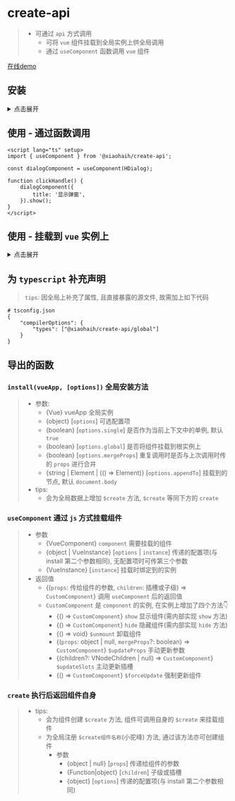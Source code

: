 # create-api

> -   可通过 `api` 方式调用
>     -   可将 `vue` 组件挂载到全局实例上供全局调用
>     -   通过 `useComponent` 函数调用 `vue` 组件

[在线demo](https://xiaohaih.github.io/create/)

## 安装

<details>
<summary>点击展开</summary>

> #### 基于 `npm`
>
> `pnpm`
>
> ```bash
> pnpm i -S @xiaohaih/create-api
> ```
>
> `npm`
>
> ```bash
> npm install @xiaohaih/create-api
> ```
>
> `yarn`
>
> ```bash
> yarn add @xiaohaih/create-api
> ```

> #### 基于 `cdn`
>
> ```html
> <script src="https://unpkg.com/@xiaohaih/create-api/dist/index.umd.cjs"></script>
> ```

</details>

## 使用 - 通过函数调用

```vue
<script lang="ts" setup>
import { useComponent } from '@xiaohaih/create-api';

const dialogComponent = useComponent(HDialog);

function clickHandle() {
    dialogComponent({
        title: '显示弹窗',
    }).show();
}
</script>
```

## 使用 - 挂载到 `vue` 实例上

<details>
<summary>点击展开</summary>

> `main.ts`

```js
import { createApp } from 'vue';
import { install } from '@xiaohaih/create-api';

const app = createApp(App);
app.use(install);
```

> `a.vue`

```js
import { create } from '@xiaohaih/create-api';
import Dialog from './components/dialog.vue';

// 直接挂载弹窗
create(Dialog);
// 或者通过实例挂载弹窗
// getCurrentInstance()?.proxy?.$create(Lump);

// 在 js 中调用, 默认不具备响应式
// 如要支持响应式, props 应为 ref 或 reactive
Dialog.$create({
    title: 'test',
    content: '内容',
}).show();

// 在 vue 组件中可以通过 getCurrentInstance 调用
getCurrentInstance()?.proxy?.$createDialog({
    title: 'test',
    content: '内容',
}).show();
```

> `src/types/create.d.ts`

```js
// 为全局组件补充声明
import type { CreateFn } from '@xiaohaih/create-api';
import type Dialog from '@/components/dialog.vue';

declare module 'vue' {
    interface ComponentCustomProperties {
        $createDialog: CreateFn<typeof Dialog>;
    }
}
```

</details>

## 为 `typescript` 补充声明

> `tips`: 因全局上补充了属性, 且直接暴露的源文件, 故需加上如下代码

```
# tsconfig.json
{
    "compilerOptions": {
        "types": ["@xiaohaih/create-api/global"]
    }
}
```

## 导出的函数

### `install(vueApp, [options])` 全局安装方法

> -   参数:
>     -   {Vue} vueApp 全局实例
>     -   {object} [`options`] 可选配置项
>     -   {boolean} [`options.single`] 是否作为当前上下文中的单例, 默认 `true`
>     -   {boolean} [`options.global`] 是否将组件挂载到根实例上
>     -   {boolean} [`options.mergeProps`] 重复调用时是否与上次调用时传的 `props` 进行合并
>     -   {string | Element | (() => Element)} [`options.appendTo`] 挂载到的节点, 默认 `document.body`
> -   tips:
>     -   会为全局数据上增加 `$create` 方法, `$create` 等同下方的 `create`

### `useComponent` 通过 `js` 方式挂载组件

> -   参数
>     -   {VueComponent} `component` 需要挂载的组件
>     -   {object | VueInstance} [`options` | `instance`] 传递的配置项(与 install 第二个参数相同), 无配置项时可传第三个参数
>     -   {VueInstance} [`instance`] 挂载时绑定到的实例
> -   返回值
>     -   {(`props`: 传给组件的参数, `children`: 插槽或子级) => `CustomComponent`} 调用 `useComponent` 后的返回值
>     -   `CustomComponent` 是 `component` 的实例, 在实例上增加了四个方法👇
>         -   {() => `CustomComponent`} `show` 显示组件(需内部实现 `show` 方法)
>         -   {() => `CustomComponent`} `hide` 隐藏组件(需内部实现 `hide` 方法)
>         -   {() => void} `$unmount` 卸载组件
>         -   {(`props`: object | null, `mergeProps`?: boolean) => `CustomComponent`} `$updateProps` 手动更新参数
>         -   {(children?: VNodeChildren | null) => `CustomComponent`} `$updateSlots` 主动更新插槽
>         -   {() => `CustomComponent`} `$forceUpdate` 强制更新组件

### `create` 执行后返回组件自身

> -   tips:
>     -   会为组件创建 `$create` 方法, 组件可调用自身的 `$create` 来挂载组件
>     -   为全局注册 `$create组件名称`(小驼峰) 方法, 通过该方法亦可创建组件
>         -   参数
>             -   {object | null} [`props`] 传递给组件的参数
>             -   {Function|object} [`children`] 子级或插槽
>             -   {object} [`options`] 传递的配置项(与 install 第二个参数相同)
